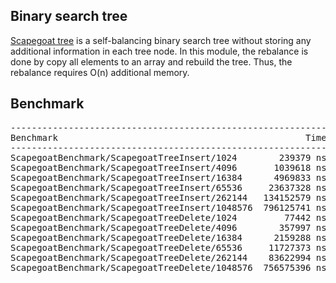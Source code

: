 ## Binary search tree
[Scapegoat tree](https://en.wikipedia.org/wiki/Scapegoat_tree) is a
self-balancing binary search tree without storing any additional information
in each tree node. In this module, the rebalance is done by copy all elements
to an array and rebuild the tree. Thus, the rebalance requires O(n) additional
memory.

## Benchmark
<pre>
--------------------------------------------------------------------------------------
Benchmark                                               Time           CPU Iterations
--------------------------------------------------------------------------------------
ScapegoatBenchmark/ScapegoatTreeInsert/1024        239379 ns     239415 ns       2894
ScapegoatBenchmark/ScapegoatTreeInsert/4096       1039618 ns    1039698 ns        662
ScapegoatBenchmark/ScapegoatTreeInsert/16384      4969833 ns    4969980 ns        139
ScapegoatBenchmark/ScapegoatTreeInsert/65536     23637328 ns   23637636 ns         29
ScapegoatBenchmark/ScapegoatTreeInsert/262144   134152579 ns  134155854 ns          6
ScapegoatBenchmark/ScapegoatTreeInsert/1048576  796125741 ns  796139129 ns          1
ScapegoatBenchmark/ScapegoatTreeDelete/1024         77442 ns      77446 ns       9036
ScapegoatBenchmark/ScapegoatTreeDelete/4096        357997 ns     357991 ns       1966
ScapegoatBenchmark/ScapegoatTreeDelete/16384      2159288 ns    2159144 ns        325
ScapegoatBenchmark/ScapegoatTreeDelete/65536     11727373 ns   11727392 ns         60
ScapegoatBenchmark/ScapegoatTreeDelete/262144    83622994 ns   83551017 ns          9
ScapegoatBenchmark/ScapegoatTreeDelete/1048576  756575396 ns  756573682 ns          1
</pre>
